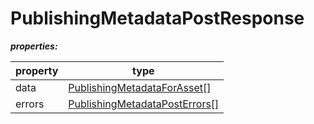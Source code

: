 # PublishingMetadataPostResponse

**_properties:_**

| property | type                                                                 |
| -------- | -------------------------------------------------------------------- |
| data     | [PublishingMetadataForAsset](./PublishingMetadataForAsset.md)[]      |
| errors   | [PublishingMetadataPostErrors](./PublishingMetadataPostErrors.md)[]  |
